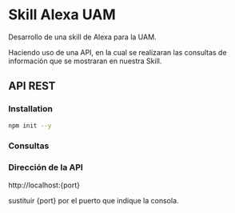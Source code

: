 # Skill Alexa UAM

Desarrollo de una skill de Alexa para la UAM.
 
Haciendo uso de una API, en la cual se realizaran las consultas de información que se mostraran en nuestra Skill.

## API REST
### Installation

```bash
npm init --y
```

### Consultas

### Dirección de la API
http://localhost:{port}

sustituir {port} por el puerto que indique la consola.